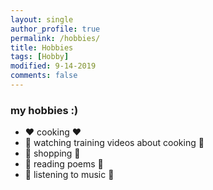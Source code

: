 ```yaml
---
layout: single
author_profile: true
permalink: /hobbies/
title: Hobbies
tags: [Hobby]
modified: 9-14-2019
comments: false
---
```



### my hobbies :)
* ♥ cooking ♥
* 🍳 watching training videos about cooking 🍳
* 🛒 shopping 🛒 
* 📖 reading poems 📖
* 🎵 listening to music 🎵

